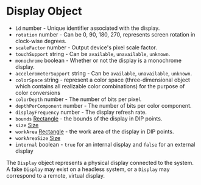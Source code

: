 # Display Object

* `id` number - Unique identifier associated with the display.
* `rotation` number - Can be 0, 90, 180, 270, represents screen rotation in
  clock-wise degrees.
* `scaleFactor` number - Output device's pixel scale factor.
* `touchSupport` string - Can be `available`, `unavailable`, `unknown`.
* `monochrome` boolean - Whether or not the display is a monochrome display.
* `accelerometerSupport` string - Can be `available`, `unavailable`, `unknown`.
* `colorSpace` string -  represent a color space (three-dimensional object which contains all realizable color combinations) for the purpose of color conversions
* `colorDepth` number - The number of bits per pixel.
* `depthPerComponent` number - The number of bits per color component.
* `displayFrequency` number - The display refresh rate.
* `bounds` [Rectangle](rectangle.md) - the bounds of the display in DIP points.
* `size` [Size](size.md)
* `workArea` [Rectangle](rectangle.md) - the work area of the display in DIP points.
* `workAreaSize` [Size](size.md)
* `internal` boolean - `true` for an internal display and `false` for an external display

The `Display` object represents a physical display connected to the system. A
fake `Display` may exist on a headless system, or a `Display` may correspond to
a remote, virtual display.
